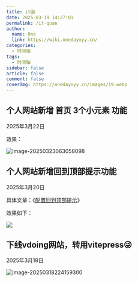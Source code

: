 ```yaml
---
title: it圈
date: 2025-03-19 14:27:01
permalink: /it-quan
author:
  name: One
  link: https://wiki.onedayxyy.cn/
categories:
  - 时间轴
tags:
  - 时间轴
sidebar: false
article: false
comment: false
coverImg: https://onedayxyy.cn/images/19.webp
---
```




## 个人网站新增 首页 3个小元素 功能

2025年3月22日

效果：

![image-20250323063058098](https://onedayxyy.cn/images/image-20250323063058098.png)

## 个人网站新增回到顶部提示功能

2025年3月20日

具体文章：《[配置回到顶部提示](https://onedayxyy.cn/pages/ed10d0)》

效果如下：

![](https://onedayxyy.cn/images/PixPin_2025-03-20_06-48-58.gif)

## 下线vdoing网站，转用vitepress😜

2025年3月18日 

![image-20250318224159300](https://onedayxyy.cn/images/image-20250318224159300.png)